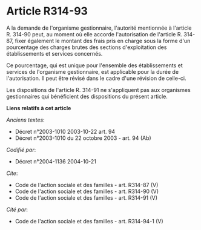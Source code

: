 # Article R314-93

A la demande de l'organisme gestionnaire, l'autorité mentionnée à l'article R. 314-90 peut, au moment où elle accorde
l'autorisation de l'article R. 314-87, fixer également le montant des frais pris en charge sous la forme d'un pourcentage des
charges brutes des sections d'exploitation des établissements et services concernés. 

Ce pourcentage, qui est unique pour l'ensemble des établissements et services de l'organisme gestionnaire, est applicable
pour la durée de l'autorisation. Il peut être révisé dans le cadre d'une révision de celle-ci. 

Les dispositions de l'article R. 314-91 ne s'appliquent pas aux organismes gestionnaires qui bénéficient des dispositions du
présent article.

**Liens relatifs à cet article**

_Anciens textes_:

  - Décret n°2003-1010 2003-10-22 art. 94
  - Décret n°2003-1010 du 22 octobre 2003 - art. 94 (Ab)

_Codifié par_:

  - Décret n°2004-1136 2004-10-21

_Cite_:

  - Code de l'action sociale et des familles - art. R314-87 (V)
  - Code de l'action sociale et des familles - art. R314-90 (V)
  - Code de l'action sociale et des familles - art. R314-91 (V)

_Cité par_:

  - Code de l'action sociale et des familles - art. R314-94-1 (V)
